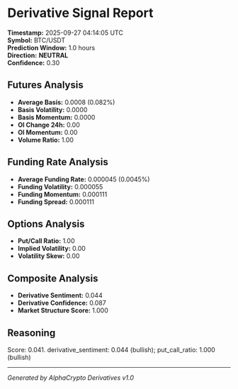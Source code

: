 # Derivative Signal Report

**Timestamp:** 2025-09-27 04:14:05 UTC  
**Symbol:** BTC/USDT  
**Prediction Window:** 1.0 hours  
**Direction:** **NEUTRAL**  
**Confidence:** 0.30

## Futures Analysis
- **Average Basis:** 0.0008 (0.082%)
- **Basis Volatility:** 0.0000
- **Basis Momentum:** 0.0000
- **OI Change 24h:** 0.00
- **OI Momentum:** 0.00
- **Volume Ratio:** 1.00

## Funding Rate Analysis
- **Average Funding Rate:** 0.000045 (0.0045%)
- **Funding Volatility:** 0.000055
- **Funding Momentum:** 0.000111
- **Funding Spread:** 0.000111

## Options Analysis
- **Put/Call Ratio:** 1.00
- **Implied Volatility:** 0.00
- **Volatility Skew:** 0.00

## Composite Analysis
- **Derivative Sentiment:** 0.044
- **Derivative Confidence:** 0.087
- **Market Structure Score:** 1.000

## Reasoning
Score: 0.041. derivative_sentiment: 0.044 (bullish); put_call_ratio: 1.000 (bullish)

---
*Generated by AlphaCrypto Derivatives v1.0*

